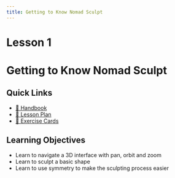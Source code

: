 ```yaml
---
title: Getting to Know Nomad Sculpt
---
```


# **Lesson 1**
# **Getting to Know Nomad Sculpt**

## **Quick Links**

- [📖 Handbook](handbook.md)
- [📝 Lesson Plan](lesson-plan.md)
- [🎯 Exercise Cards](exercise-cards.md)

## **Learning Objectives**

- Learn to navigate a 3D interface with pan, orbit and zoom 
- Learn to sculpt a basic shape
- Learn to use symmetry to make the sculpting process easier
